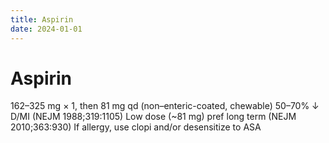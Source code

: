 ```yaml
---
title: Aspirin
date: 2024-01-01
---
```

# Aspirin

162–325 mg × 1, then 81 mg qd
(non–enteric-coated, chewable)
50–70% ↓ D/MI (NEJM 1988;319:1105)
Low dose (~81 mg) pref long term (NEJM 2010;363:930)
If allergy, use clopi and/or desensitize to ASA
